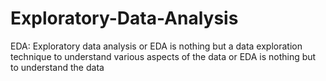 # Exploratory-Data-Analysis
EDA: Exploratory data analysis or EDA is nothing but a data exploration technique to understand various aspects of the data or EDA is nothing but to understand the data

